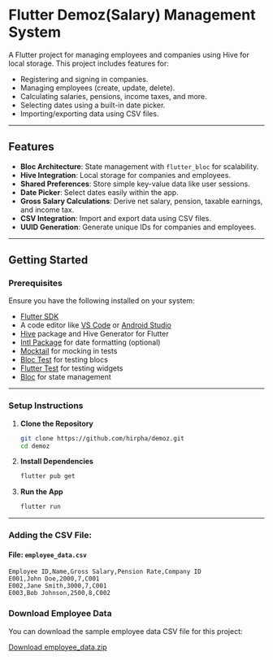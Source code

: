 # Flutter Demoz(Salary) Management System

A Flutter project for managing employees and companies using Hive for local storage. This project includes features for:

- Registering and signing in companies.
- Managing employees (create, update, delete).
- Calculating salaries, pensions, income taxes, and more.
- Selecting dates using a built-in date picker.
- Importing/exporting data using CSV files.

---

## Features

- **Bloc Architecture**: State management with `flutter_bloc` for scalability.
- **Hive Integration**: Local storage for companies and employees.
- **Shared Preferences**: Store simple key-value data like user sessions.
- **Date Picker**: Select dates easily within the app.
- **Gross Salary Calculations**: Derive net salary, pension, taxable earnings, and income tax.
- **CSV Integration**: Import and export data using CSV files.
- **UUID Generation**: Generate unique IDs for companies and employees.

---


## Getting Started

### Prerequisites

Ensure you have the following installed on your system:

- [Flutter SDK](https://flutter.dev/docs/get-started/install)
- A code editor like [VS Code](https://code.visualstudio.com/) or [Android Studio](https://developer.android.com/studio)
- [Hive](https://docs.hivedb.dev/) package and Hive Generator for Flutter
- [Intl Package](https://pub.dev/packages/intl) for date formatting (optional)
- [Mocktail](https://pub.dev/packages/mocktail) for mocking in tests
- [Bloc Test](https://pub.dev/packages/bloc_test) for testing blocs
- [Flutter Test](https://pub.dev/packages/flutter_test) for testing widgets
- [Bloc](https://pub.dev/packages/bloc) for state management


---

### Setup Instructions


1. **Clone the Repository**
   ```bash
   git clone https://github.com/hirpha/demoz.git
   cd demoz
   ```

2. **Install Dependencies**
   ```bash
   flutter pub get
   ```

3. **Run the App**
   ```bash
   flutter run
   ```



---

### Adding the CSV File:

#### File: `employee_data.csv`

```csv
Employee ID,Name,Gross Salary,Pension Rate,Company ID
E001,John Doe,2000,7,C001
E002,Jane Smith,3000,7,C001
E003,Bob Johnson,2500,8,C002
```

### Download Employee Data

You can download the sample employee data CSV file for this project:

[Download employee_data.zip](https://github.com/hirpha/demoz/raw/main/employee_data.zip)
